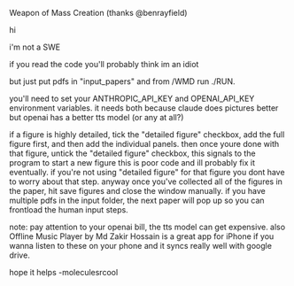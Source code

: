 Weapon of Mass Creation
(thanks @benrayfield)

hi

i'm not a SWE

if you read the code you'll probably think im an idiot

but just put pdfs in "input_papers" and from /WMD run ./RUN.

you'll need to set your ANTHROPIC_API_KEY and OPENAI_API_KEY environment variables. it needs both because claude does pictures better but openai has a better tts model (or any at all?)

if a figure is highly detailed, tick the "detailed figure" checkbox, add the full figure first, and then add the individual panels. then once youre done with that figure, untick the "detailed figure" checkbox, this signals to the program to start a new figure
this is poor code and ill probably fix it eventually. if you're not using "detailed figure" for that figure you dont have to worry about that step. anyway once you've collected all of the figures in the paper, hit save figures and close the window manually. if you have multiple pdfs in the input folder, the next paper will pop up so you can frontload the human input steps.

note: pay attention to your openai bill, the tts model can get expensive. also Offline Music Player by Md Zakir Hossain is a great app for iPhone if you wanna listen to these on your phone and it syncs really well with google drive.

hope it helps
-moleculesrcool
